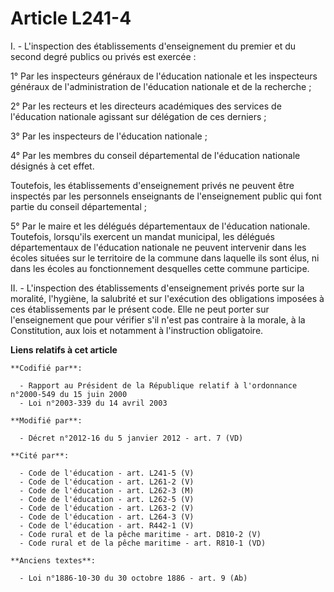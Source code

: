 # Article L241-4

I. - L'inspection des établissements d'enseignement du premier et du second degré publics ou privés est exercée :

1° Par les inspecteurs généraux de l'éducation nationale et les inspecteurs généraux de l'administration de l'éducation
nationale et de la recherche ;

2° Par les recteurs et les directeurs académiques des services de l'éducation nationale agissant sur délégation de ces
derniers ;

3° Par les inspecteurs de l'éducation nationale ;

4° Par les membres du conseil départemental de l'éducation nationale désignés à cet effet.

Toutefois, les établissements d'enseignement privés ne peuvent être inspectés par les personnels enseignants de
l'enseignement public qui font partie du conseil départemental ;

5° Par le maire et les délégués départementaux de l'éducation nationale. Toutefois, lorsqu'ils exercent un mandat municipal,
les délégués départementaux de l'éducation nationale ne peuvent intervenir dans les écoles situées sur le territoire de la
commune dans laquelle ils sont élus, ni dans les écoles au fonctionnement desquelles cette commune participe.

II. - L'inspection des établissements d'enseignement privés porte sur la moralité, l'hygiène, la salubrité et sur l'exécution
des obligations imposées à ces établissements par le présent code. Elle ne peut porter sur l'enseignement que pour vérifier
s'il n'est pas contraire à la morale, à la Constitution, aux lois et notamment à l'instruction obligatoire.

**Liens relatifs à cet article**

	**Codifié par**:

	  - Rapport au Président de la République relatif à l'ordonnance n°2000-549 du 15 juin 2000
	  - Loi n°2003-339 du 14 avril 2003

	**Modifié par**:

	  - Décret n°2012-16 du 5 janvier 2012 - art. 7 (VD)

	**Cité par**:

	  - Code de l'éducation - art. L241-5 (V)
	  - Code de l'éducation - art. L261-2 (V)
	  - Code de l'éducation - art. L262-3 (M)
	  - Code de l'éducation - art. L262-5 (V)
	  - Code de l'éducation - art. L263-2 (V)
	  - Code de l'éducation - art. L264-3 (V)
	  - Code de l'éducation - art. R442-1 (V)
	  - Code rural et de la pêche maritime - art. D810-2 (V)
	  - Code rural et de la pêche maritime - art. R810-1 (VD)

	**Anciens textes**:

	  - Loi n°1886-10-30 du 30 octobre 1886 - art. 9 (Ab)
